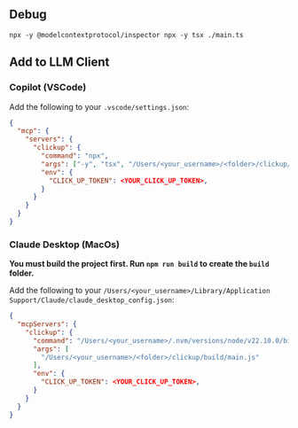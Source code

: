 ## Debug

```
npx -y @modelcontextprotocol/inspector npx -y tsx ./main.ts
```

## Add to LLM Client

### Copilot (VSCode)

Add the following to your `.vscode/settings.json`:

```json
{
  "mcp": {
    "servers": {
      "clickup": {
        "command": "npx",
        "args": ["-y", "tsx", "/Users/<your_username>/<folder>/clickup/main.ts"],
        "env": {
          "CLICK_UP_TOKEN": <YOUR_CLICK_UP_TOKEN>,
        }
      }
    }
  }
}
```

### Claude Desktop (MacOs)

**You must build the project first. Run `npm run build` to create the `build` folder.**

Add the following to your `/Users/<your_username>/Library/Application Support/Claude/claude_desktop_config.json`:

```json
{
  "mcpServers": {
    "clickup": {
      "command": "/Users/<your_username>/.nvm/versions/node/v22.10.0/bin/node", // Replace with your node path
      "args": [
        "/Users/<your_username>/<folder>/clickup/build/main.js"
      ],
      "env": {
        "CLICK_UP_TOKEN": <YOUR_CLICK_UP_TOKEN>,
      }
    }
  }
}
```
